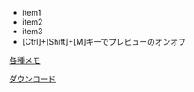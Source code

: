 - item1
- item2
- item3
- [Ctrl]+[Shift]+[M]キーでプレビューのオンオフ

[各種メモ](04.md)

<a href="exe/mock.zip" download="mock.zip">ダウンロード</a>
